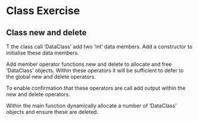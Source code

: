 # Class Exercise

## Class new and delete

T the class call ‘DataClass’ add two ‘int’ data members.  Add a constructor to initialise these data members.

Add member operator functions new and delete to allocate and free ‘DataClass’ objects.  Within these operators it will be sufficient to defer to the global new and delete operators.

To enable confirmation that these operators are call add output within the new and delete operators.

Within the main function dynamically allocate a number of ‘DataClass’ objects and ensure these are deleted.
